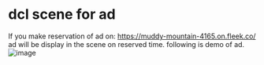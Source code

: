 # dcl scene for ad
If you make reservation of ad on: https://muddy-mountain-4165.on.fleek.co/
ad will be display in the scene on reserved time.
following is demo of ad.
![image](https://user-images.githubusercontent.com/13310134/198863681-3f6e1437-0793-489b-8d5d-7f4cab6559ea.png)
